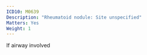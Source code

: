 ```yaml
---
ICD10: M0639
Description: "Rheumatoid nodule: Site unspecified"
Matters: Yes
Weight: 1
---
```

If airway involved
